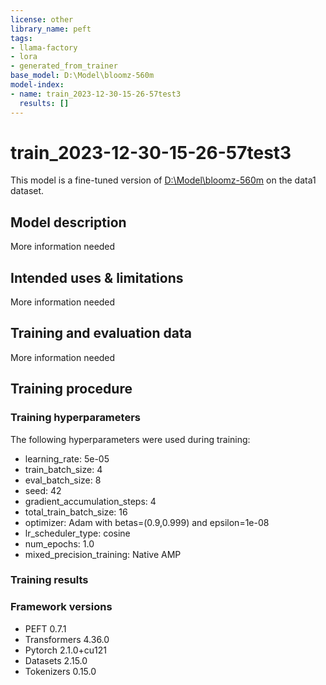 ```yaml
---
license: other
library_name: peft
tags:
- llama-factory
- lora
- generated_from_trainer
base_model: D:\Model\bloomz-560m
model-index:
- name: train_2023-12-30-15-26-57test3
  results: []
---
```


<!-- This model card has been generated automatically according to the information the Trainer had access to. You
should probably proofread and complete it, then remove this comment. -->

# train_2023-12-30-15-26-57test3

This model is a fine-tuned version of [D:\Model\bloomz-560m](https://huggingface.co/D:\Model\bloomz-560m) on the data1 dataset.

## Model description

More information needed

## Intended uses & limitations

More information needed

## Training and evaluation data

More information needed

## Training procedure

### Training hyperparameters

The following hyperparameters were used during training:
- learning_rate: 5e-05
- train_batch_size: 4
- eval_batch_size: 8
- seed: 42
- gradient_accumulation_steps: 4
- total_train_batch_size: 16
- optimizer: Adam with betas=(0.9,0.999) and epsilon=1e-08
- lr_scheduler_type: cosine
- num_epochs: 1.0
- mixed_precision_training: Native AMP

### Training results



### Framework versions

- PEFT 0.7.1
- Transformers 4.36.0
- Pytorch 2.1.0+cu121
- Datasets 2.15.0
- Tokenizers 0.15.0